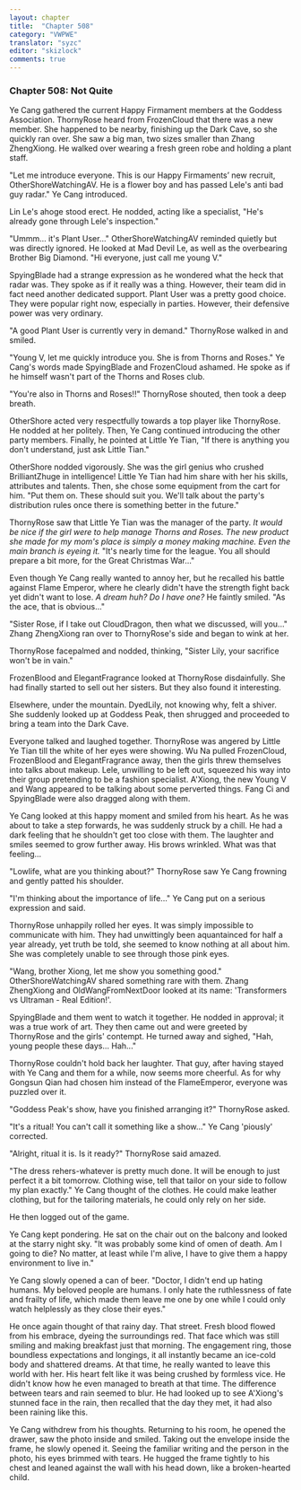 ```yaml
---
layout: chapter
title:  "Chapter 508"
category: "VWPWE"
translator: "syzc"
editor: "skizlock"
comments: true
---
```


### Chapter 508: Not Quite

Ye Cang gathered the current Happy Firmament members at the Goddess Association. ThornyRose heard from FrozenCloud that there was a new member. She happened to be nearby, finishing up the Dark Cave, so she quickly ran over. She saw a big man, two sizes smaller than Zhang ZhengXiong. He walked over wearing a fresh green robe and holding a plant staff.

"Let me introduce everyone. This is our Happy Firmaments’ new recruit, OtherShoreWatchingAV. He is a flower boy and has passed Lele's anti bad guy radar." Ye Cang introduced. 

Lin Le's ahoge stood erect. He nodded, acting like a specialist, "He's already gone through Lele's inspection."

"Ummm... it's Plant User..." OtherShoreWatchingAV reminded quietly but was directly ignored. He looked at Mad Devil Le, as well as the overbearing Brother Big Diamond. "Hi everyone, just call me young V."

SpyingBlade had a strange expression as he wondered what the heck that radar was. They spoke as if it really was a thing. However, their team did in fact need another dedicated support. Plant User was a pretty good choice. They were popular right now, especially in parties. However, their defensive power was very ordinary.

"A good Plant User is currently very in demand." ThornyRose walked in and smiled.

"Young V, let me quickly introduce you. She is from Thorns and Roses." Ye Cang's words made SpyingBlade and FrozenCloud ashamed. He spoke as if he himself wasn't part of the Thorns and Roses club.

"You're also in Thorns and Roses!!" ThornyRose shouted, then took a deep breath.

OtherShore acted very respectfully towards a top player like ThornyRose. He nodded at her politely. Then, Ye Cang continued introducing the other party members. Finally, he pointed at Little Ye Tian, "If there is anything you don't understand, just ask Little Tian."

OtherShore nodded vigorously. She was the girl genius who crushed BrilliantZhuge in intelligence! Little Ye Tian had him share with her his skills, attributes and talents. Then, she chose some equipment from the cart for him. "Put them on. These should suit you. We'll talk about the party's distribution rules once there is something better in the future."

ThornyRose saw that Little Ye Tian was the manager of the party. *It would be nice if the girl were to help manage Thorns and Roses. The new product she made for my mom's place is simply a money making machine. Even the main branch is eyeing it.* "It's nearly time for the league. You all should prepare a bit more, for the Great Christmas War..."

Even though Ye Cang really wanted to annoy her, but he recalled his battle against Flame Emperor, where he clearly didn't have the strength fight back yet didn't want to lose. *A dream huh? Do I have one?* He faintly smiled. "As the ace, that is obvious..."

"Sister Rose, if I take out CloudDragon, then what we discussed, will you..." Zhang ZhengXiong ran over to ThornyRose's side and began to wink at her.

ThornyRose facepalmed and nodded, thinking, "Sister Lily, your sacrifice won't be in vain."

FrozenBlood and ElegantFragrance looked at ThornyRose disdainfully. She had finally started to sell out her sisters. But they also found it interesting.

Elsewhere, under the mountain. DyedLily, not knowing why, felt a shiver. She suddenly looked up at Goddess Peak, then shrugged and proceeded to bring a team into the Dark Cave.

Everyone talked and laughed together. ThornyRose was angered by Little Ye Tian till the white of her eyes were showing. Wu Na pulled FrozenCloud, FrozenBlood and ElegantFragrance away, then the girls threw themselves into talks about makeup. Lele, unwilling to be left out, squeezed his way into their group pretending to be a fashion specialist. A'Xiong, the new Young V and Wang appeared to be talking about some perverted things. Fang Ci and SpyingBlade were also dragged along with them.

Ye Cang looked at this happy moment and smiled from his heart. As he was about to take a step forwards, he was suddenly struck by a chill. He had a dark feeling that he shouldn't get too close with them. The laughter and smiles seemed to grow further away. His brows wrinkled. What was that feeling...

"Lowlife, what are you thinking about?" ThornyRose saw Ye Cang frowning and gently patted his shoulder.

"I'm thinking about the importance of life..." Ye Cang put on a serious expression and said.

ThornyRose unhappily rolled her eyes. It was simply impossible to communicate with him. They had unwittingly been aquantainced for half a year already, yet truth be told, she seemed to know nothing at all about him. She was completely unable to see through those pink eyes.

"Wang, brother Xiong, let me show you something good." OtherShoreWatchingAV shared something rare with them. Zhang ZhengXiong and OldWangFromNextDoor looked at its name: 'Transformers vs Ultraman - Real Edition!'. 

SpyingBlade and them went to watch it together. He nodded in approval; it was a true work of art. They then came out and were greeted by ThornyRose and the girls' contempt. He turned away and sighed, "Hah, young people these days... Hah..."

ThornyRose couldn't hold back her laughter. That guy, after having stayed with Ye Cang and them for a while, now seems more cheerful. As for why Gongsun Qian had chosen him instead of the FlameEmperor, everyone was puzzled over it.

"Goddess Peak's show, have you finished arranging it?" ThornyRose asked.

"It's a ritual! You can't call it something like a show..." Ye Cang 'piously' corrected.

"Alright, ritual it is. Is it ready?" ThornyRose said amazed.

"The dress rehers-whatever is pretty much done. It will be enough to just perfect it a bit tomorrow. Clothing wise, tell that tailor on your side to follow my plan exactly." Ye Cang thought of the clothes. He could make leather clothing, but for the tailoring materials, he could only rely on her side.

He then logged out of the game.

Ye Cang kept pondering. He sat on the chair out on the balcony and looked at the starry night sky. "It was probably some kind of omen of death. Am I going to die? No matter, at least while I'm alive, I have to give them a happy environment to live in."

Ye Cang slowly opened a can of beer. "Doctor, I didn't end up hating humans. My beloved people are humans. I only hate the ruthlessness of fate and frailty of life, which made them leave me one by one while I could only watch helplessly as they close their eyes."

He once again thought of that rainy day. That street. Fresh blood flowed from his embrace, dyeing the surroundings red. That face which was still smiling and making breakfast just that morning. The engagement ring, those boundless expectations and longings, it all instantly became an ice-cold body and shattered dreams. At that time, he really wanted to leave this world with her. His heart felt like it was being crushed by formless vice. He didn't know how he even managed to breath at that time. The difference between tears and rain seemed to blur. He had looked up to see A'Xiong's stunned face in the rain, then recalled that the day they met, it had also been raining like this.

Ye Cang withdrew from his thoughts. Returning to his room, he opened the drawer, saw the photo inside and smiled. Taking out the envelope inside the frame, he slowly opened it. Seeing the familiar writing and the person in the photo, his eyes brimmed with tears. He hugged the frame tightly to his chest and leaned against the wall with his head down, like a broken-hearted child.
